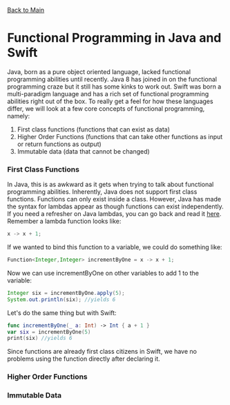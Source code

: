 [Back to Main](README.md/#functional-programming)
# Functional Programming in Java and Swift
Java, born as a pure object oriented language, lacked functional programming abilities until recently. Java 8 has joined in on the functional programming craze but it still has some kinks to work out. Swift was born a multi-paradigm language and has a rich set of functional programming abilities right out of the box. To really get a feel for how these languages differ, we will look at a few core concepts of functional programming, namely:
1. First class functions (functions that can exist as data)
2. Higher Order Functions (functions that can take other functions as input or return functions as output)
3. Immutable data (data that cannot be changed)
### First Class Functions
In Java, this is as awkward as it gets when trying to talk about functional programming abilities. Inherently, Java does not support first class functions. Functions can only exist inside a class. However, Java has made the syntax for lambdas appear as though functions can exist independently. If you need a refresher on Java lambdas, you can go back and read it [here](#). Remember a lambda function looks like:
```Java
x -> x + 1;
```
If we wanted to bind this function to a variable, we could do something like:
```Java
Function<Integer,Integer> incrementByOne = x -> x + 1;
```
Now we can use incrementByOne on other variables to add 1 to the variable:
```Java
Integer six = incrementByOne.apply(5);
System.out.println(six); //yields 6
```
Let's do the same thing but with Swift:
```Swift
func incrementByOne(_ a: Int) -> Int { a + 1 }
var six = incrementByOne(5)
print(six) //yields 6
```
Since functions are already first class citizens in Swift, we have no problems using the function directly after declaring it.
### Higher Order Functions

### Immutable Data


